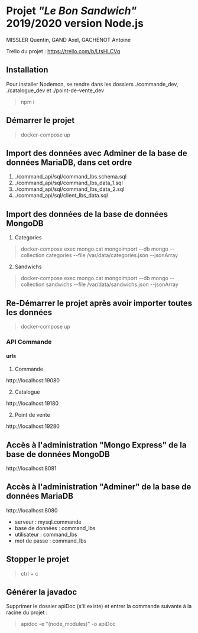 # Projet **_"Le Bon Sandwich"_** 2019/2020 version Node.js

MISSLER Quentin, GAND Axel, GACHENOT Antoine

Trello du projet : https://trello.com/b/LtsHLCVq

## Installation

Pour installer Nodemon, se rendre dans les dossiers ./commande_dev, ./catalogue_dev et ./point-de-vente_dev

> npm i

## Démarrer le projet

> docker-compose up

## Import des données avec Adminer de la base de données MariaDB, dans cet ordre

1. ./command_api/sql/command_lbs.schema.sql
2. ./command_api/sql/command_lbs_data_1.sql
3. ./command_api/sql/command_lbs_data_2.sql
4. ./command_api/sql/client_lbs_data.sql

## Import des données de la base de données MongoDB

1. Categories

> docker-compose exec mongo.cat mongoimport --db mongo --collection categories --file /var/data/categories.json --jsonArray

2. Sandwichs

> docker-compose exec mongo.cat mongoimport --db mongo --collection sandwichs --file /var/data/sandwichs.json --jsonArray

## Re-Démarrer le projet après avoir importer toutes les données

> docker-compose up

### API Commande

#### urls

1. Commande

http://localhost:19080

2. Catalogue

http://localhost:19180

2. Point de vente

http://localhost:19280

## Accès à l'administration "Mongo Express" de la base de données MongoDB

http://localhost:8081

## Accès à l'administration "Adminer" de la base de données MariaDB

http://localhost:8080

- serveur : mysql.commande
- base de données : command_lbs
- utilisateur : command_lbs
- mot de passe : command_lbs

## Stopper le projet

> ctrl + c

## Générer la javadoc

Supprimer le dossier apiDoc (s'il existe) et entrer la commande suivante à la racine du projet :

> apidoc -e "(node_modules)" -o apiDoc
